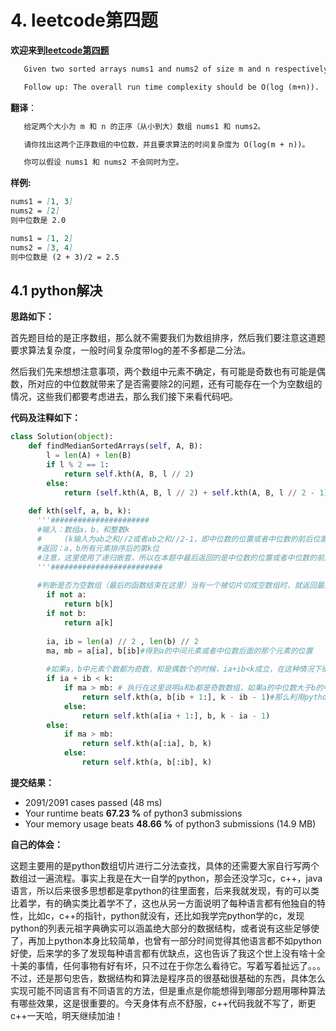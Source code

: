 # 4. leetcode第四题

**欢迎来到[leetcode第四题](https://leetcode-cn.com/problems/median-of-two-sorted-arrays/)**

```markdown
   Given two sorted arrays nums1 and nums2 of size m and n respectively, return the median of the two sorted arrays.

   Follow up: The overall run time complexity should be O(log (m+n)).
```

**翻译**：

```markdown
   给定两个大小为 m 和 n 的正序（从小到大）数组 nums1 和 nums2。

   请你找出这两个正序数组的中位数，并且要求算法的时间复杂度为 O(log(m + n))。

   你可以假设 nums1 和 nums2 不会同时为空。
```

**样例:**

```markdown
nums1 = [1, 3]
nums2 = [2]
则中位数是 2.0

nums1 = [1, 2]
nums2 = [3, 4]
则中位数是 (2 + 3)/2 = 2.5
```

## 4.1 python解决	

**思路如下：**

​        首先题目给的是正序数组，那么就不需要我们为数组排序，然后我们要注意这道题要求算法复杂度，一般时间复杂度带log的差不多都是二分法。

​        然后我们先来想想注意事项，两个数组中元素不确定，有可能是奇数也有可能是偶数，所对应的中位数就带来了是否需要除2的问题，还有可能存在一个为空数组的情况，这些我们都要考虑进去，那么我们接下来看代码吧。

**代码及注释如下：**

```python
class Solution(object):
    def findMedianSortedArrays(self, A, B):
        l = len(A) + len(B)
        if l % 2 == 1:
            return self.kth(A, B, l // 2)
        else:
            return (self.kth(A, B, l // 2) + self.kth(A, B, l // 2 - 1)) / 2.   
        
    def kth(self, a, b, k):
      '''######################
      #输入：数组a，b，和整数k
      #     (k输入为ab之和//2或者ab之和//2-1，即中位数的位置或者中位数的前后位置)
      #返回：a，b所有元素排序后的第k位
      #注意，这里使用了递归嵌套，所以在本题中最后返回的是中位数的位置或者中位数的前后位置
      '''#########################
      
      #判断是否为空数组（最后的函数结束在这里）当有一个被切片切成空数组时，就返回最后的结果
        if not a:
            return b[k]
        if not b:
            return a[k]
          
        ia, ib = len(a) // 2 , len(b) // 2
        ma, mb = a[ia], b[ib]#得到a的中间元素或者中位数后面的那个元素的位置
        
        #如果a，b中元素个数都为奇数，和是偶数个的时候，ia+ib<k成立，在这种情况下继续向下判断
        if ia + ib < k:
            if ma > mb: # 执行在这里说明a和b都是奇数数组，如果a的中位数大于b的中位数，那么b中包括中位数在内的前一半的元素都没有比a的中位数大的元素了
                return self.kth(a, b[ib + 1:], k - ib - 1)#那么利用python数组切片进行操作，这里需要注意b切走的是偶数个，所以切完的b还是奇数个元素，利用二分法查找
            else:
                return self.kth(a[ia + 1:], b, k - ia - 1)
        else:
            if ma > mb:
                return self.kth(a[:ia], b, k)
            else:
                return self.kth(a, b[:ib], k)
```

**提交结果：**

- 2091/2091 cases passed (48 ms)
- Your runtime beats **67.23 %** of python3 submissions
- Your memory usage beats **48.66 %** of python3 submissions (14.9 MB)

**自己的体会：**

​	这题主要用的是python数组切片进行二分法查找，具体的还需要大家自行写两个数组过一遍流程。事实上我是在大一自学的python，那会还没学习c，c++，java语言，所以后来很多思想都是拿python的往里面套，后来我就发现，有的可以类比着学，有的确实类比着学不了，这也从另一方面说明了每种语言都有他独自的特性，比如c，c++的指针，python就没有，还比如我学完python学的c，发现python的列表元祖字典确实可以涵盖绝大部分的数据结构，或者说有这些足够使了，再加上python本身比较简单，也曾有一部分时间觉得其他语言都不如python好使，后来学的多了发现每种语言都有优缺点，这也告诉了我这个世上没有啥十全十美的事情，任何事物有好有坏，只不过在于你怎么看待它。写着写着扯远了。。。不过，还是那句忠告，数据结构和算法是程序员的很基础很基础的东西，具体怎么实现可能不同语言有不同语言的方法，但是重点是你能想得到哪部分题用哪种算法有哪些效果，这是很重要的。今天身体有点不舒服，c++代码我就不写了，断更c++一天哈，明天继续加油！

